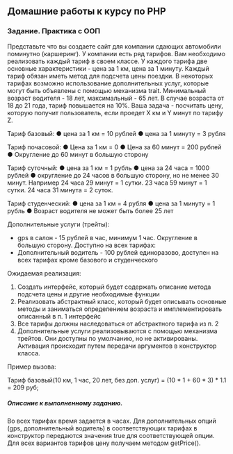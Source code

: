 ## Домашние работы к курсу по PHP
### Задание. Практика с ООП 
 
Представьте что вы создаете сайт для компании сдающих автомобили поминутно (каршеринг). 
У компании есть ряд тарифов. Вам необходимо реализовать каждый тариф в своем классе. 
У каждого тарифа две основные характеристики - цена за 1 км, цена за 1 минуту. Каждый тариф обязан иметь метод для подсчета цены поездки. 
В некоторых тарифах возможно использование дополнительных услуг, которые могут быть объявлены с помощью механизма trait. 
Минимальный возраст водителя - 18 лет, максимальный - 65 лет. 
В случае возраста от 18 до 21 года, тариф повышается на 10%. 
Ваша задача - посчитать цену, которую получит пользователь, если проедет Х км и Y минут по тарифу Z. 
 
Тариф базовый:
● цена за 1 км = 10 рублей 
● цена за 1 минуту = 3 рубля 
 
Тариф почасовой: 
● Цена за 1 км = 0 
● Цена за 60 минут = 200 рублей 
● Округление до 60 минут в большую сторону 
 
Тариф суточный:
● цена за 1 км = 1 рубль 
● цена за 24 часа = 1000 рублей 
● округление до 24 часов в большую сторону, но не менее 30 минут. Например 24 часа 29 минут = 1 сутки. 23 часа 59 минут = 1 сутки. 24 часа 31 минута = 2 суток. 
 
Тариф студенческий: 
● цена за 1 км = 4 рубля 
● цена за 1 минуту = 1 рубль 
● Возраст водителя не может быть более 25 лет 
 
Дополнительные услуги (трейты): 
- gps в салон - 15 рублей в час, минимум 1 час. Округление в большую сторону. 
Доступно на всех тарифах:
- Дополнительный водитель - 100 рублей единоразово, доступен на всех 
тарифах кроме базового и студенческого 
 
 
Ожидаемая реализация: 
1. Создать интерфейс, который будет содержать описание метода подсчета цены 
и другие необходимые функции 
2. Реализовать абстрактный класс, который будет описывать основные методы и 
заниматься определением возраста и имплементировать описанный в п. 1 
интерфейс 
3. Все тарифы должны наследоваться от абстрактного тарифа из п. 2 
4. Дополнительные услуги реализовываются с помощью механизма трейтов. Они 
доступны по умолчанию, но не активированы. Активация происходит путем 
передачи аргументов в конструктор класса. 
 
Пример вызова: 
 
Тариф базовый(10 км, 1 час, 20 лет, без доп. услуг) = (10 * 1 + 60 * 3) * 1.1 = 209 руб; 

#####  Описание к выполненному заданию.

Во всех тарифах время задается в часах.
Для дополнительных опций (gps, дополнительный водитель) в соответствующих тарифах в конструктор передаются значения true для соответствующей опции.
Для всех вариантов тарифов цену получаем методом getPrice().